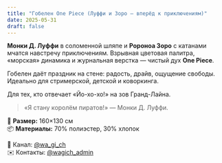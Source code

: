 ```yaml
---
title: "Гобелен One Piece (Луффи и Зоро — вперёд к приключениям)"
date: 2025-05-31
draft: false
---
```


**Монки Д. Луффи** в соломенной шляпе и **Ророноа Зоро** с катанами мчатся навстречу приключениям. Взрывная цветовая палитра, «морская» динамика и журнальная верстка — чистый дух **One Piece**.

Гобелен даёт праздник на стене: радость, драйв, ощущение свободы. Идеально для стримерской, детской и коворкинга.

Для тех, кто отвечает «Йо-хо-хо!» на зов Гранд-Лайна.

> «Я стану королём пиратов!» — Монки Д. Луффи.

🧵 **Размер:** 160×130 см  
📦 **Материалы:** 70% полиэстер, 30% хлопок  

📣 Канал: [@wa_gi_ch](https://t.me/wa_gi_ch)  
✉️ Контакты: [@wagich_admin](https://t.me/wagich_admin)
